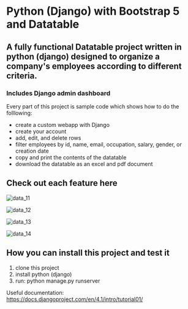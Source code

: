# Python (Django) with Bootstrap 5 and Datatable

## A fully functional Datatable project written in python (django) designed to organize a company's employees according to different criteria.
### Includes Django admin dashboard


Every part of this project is sample code which shows how to do the folllowing:

* create a custom webapp with Django
* create your account 
* add, edit, and delete rows 
* filter employees by id, name, email, occupation, salary, gender, or creation date
* copy and print the contents of the datatable
* download the datatable as an excel and pdf document


## Check out each feature here
![data_11](https://user-images.githubusercontent.com/98499720/210342245-467b5577-00ef-4211-b061-4fc7d821f5a8.gif)

![data_12](https://user-images.githubusercontent.com/98499720/210342259-d6d514bb-8d77-4623-b2e9-2eb6a7aa24e4.gif)

![data_13](https://user-images.githubusercontent.com/98499720/210342267-d1e33235-aaa1-40c9-9a01-f42831b8fbd9.gif)

![data_14](https://user-images.githubusercontent.com/98499720/210342710-8efad14a-e28f-4fe3-9873-f5a04720893f.gif)


## How you can install this project and test it
1. clone this project
2. install python (django)
3. run: python manage.py runserver

Useful documentation: https://docs.djangoproject.com/en/4.1/intro/tutorial01/
